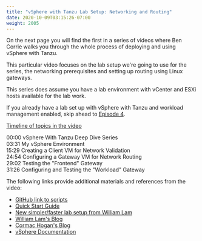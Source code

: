 ```yaml
---
title: "vSphere with Tanzu Lab Setup: Networking and Routing"
date: 2020-10-09T03:15:26-07:00
weight: 2005
---
```

On the next page you will find the first in a series of videos where Ben Corrie walks you through the whole process of deploying and using vSphere with Tanzu.

This particular video focuses on the lab setup we're going to use for the series, the networking prerequisites and setting up routing using Linux gateways.

This series does assume you have a lab environment with vCenter and ESXi hosts available for the lab work.

If you already have a lab set up with vSphere with Tanzu and workload management enabled, skip ahead to [Episode 4](/vSphereTanzu301_vt4163/docs/episode4/).

<span style="text-decoration: underline;">Timeline of topics in the video</span>

00:00 vSphere With Tanzu Deep Dive Series  
03:31 My vSphere Environment  
15:29 Creating a Client VM for Network Validation  
24:54 Configuring a Gateway VM for Network Routing  
29:02 Testing the "Frontend" Gateway  
31:26 Configuring and Testing the "Workload" Gateway

The following links provide additional materials and references from the video:

*   [GitHub link to scripts](https://github.com/corrieb/vspherewithtanzudemo)
*   [Quick Start Guide](https://core.vmware.com/resource/vsphere-tanzu-quick-start-guide-v1a)
*   [New simpler/faster lab setup from William Lam](https://www.virtuallyghetto.com/2020/11/complete-vsphere-with-tanzu-homelab-with-just-32gb-of-memory.html)
*   [William Lam's Blog](https://www.virtuallyghetto.com/)
*   [Cormac Hogan's Blog](https://cormachogan.com/)
*   [vSphere Documentation](https://docs.vmware.com/en/VMware-vSphere/7.0/vmware-vsphere-with-tanzu/GUID-152BE7D2-E227-4DAA-B527-557B564D9718.html)
